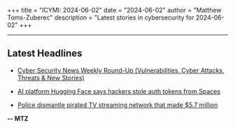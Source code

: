 +++
title = "ICYMI: 2024-06-02"
date = "2024-06-02"
author = "Matthew Toms-Zuberec"
description = "Latest stories in cybersecurity for 2024-06-02"
+++

---------------------------------------------------------------------------
## Latest Headlines
- [Cyber Security News Weekly Round-Up (Vulnerabilities, Cyber Attacks, Threats & New Stories)](https://cybersecuritynews.com/cyber-security-news-weekly-round-up-5/)

- [AI platform Hugging Face says hackers stole auth tokens from Spaces](https://www.bleepingcomputer.com/news/security/ai-platform-hugging-face-says-hackers-stole-auth-tokens-from-spaces/)

- [Police dismantle pirated TV streaming network that made $5.7 million](https://www.bleepingcomputer.com/news/legal/police-dismantle-pirated-tv-streaming-network-that-made-57-million/)

**-- MTZ**